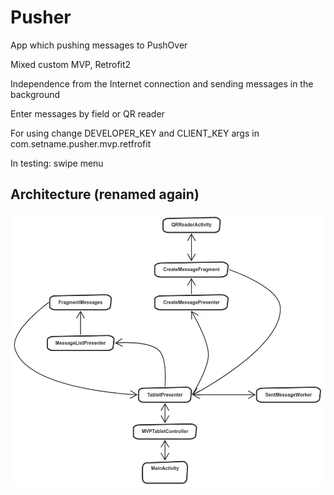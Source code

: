 # Pusher
App which pushing messages to PushOver

Mixed custom MVP, Retrofit2

Independence from the Internet connection and sending messages in the background

Enter messages by field or QR reader

For using change DEVELOPER_KEY and CLIENT_KEY args in com.setname.pusher.mvp.retfrofit

In testing: swipe menu

Architecture (renamed again)
-----------

![Image](https://github.com/setnameinc/Pusher/blob/master/scheme.jpg?raw=true)
